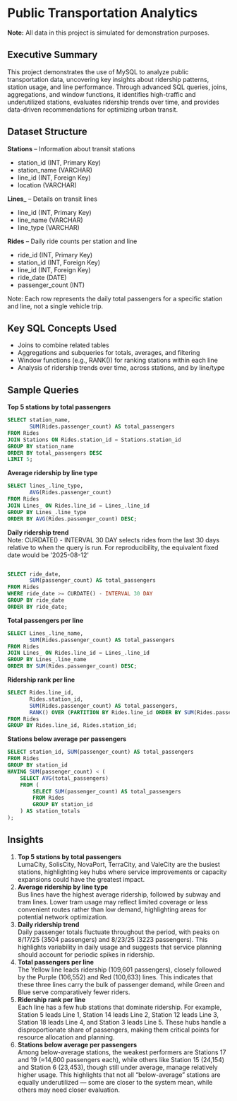 # Public Transportation Analytics

**Note:** All data in this project is simulated for demonstration purposes.

## Executive Summary

This project demonstrates the use of MySQL to analyze public transportation data, uncovering key insights about ridership patterns, station usage, and line performance. Through advanced SQL queries, joins, aggregations, and window functions, it identifies high-traffic and underutilized stations, evaluates ridership trends over time, and provides data-driven recommendations for optimizing urban transit.

## Dataset Structure

**Stations** – Information about transit stations  
- station_id (INT, Primary Key)  
- station_name (VARCHAR)  
- line_id (INT, Foreign Key)  
- location (VARCHAR)  

**Lines_** – Details on transit lines  
- line_id (INT, Primary Key)  
- line_name (VARCHAR)  
- line_type (VARCHAR)  

**Rides** – Daily ride counts per station and line  
- ride_id (INT, Primary Key)  
- station_id (INT, Foreign Key)  
- line_id (INT, Foreign Key)  
- ride_date (DATE)  
- passenger_count (INT)  

Note: Each row represents the daily total passengers for a specific station and line, not a single vehicle trip.

## Key SQL Concepts Used

- Joins to combine related tables  
- Aggregations and subqueries for totals, averages, and filtering  
- Window functions (e.g., RANK()) for ranking stations within each line  
- Analysis of ridership trends over time, across stations, and by line/type  

## Sample Queries

**Top 5 stations by total passengers**  
```sql
SELECT station_name,
       SUM(Rides.passenger_count) AS total_passengers
FROM Rides
JOIN Stations ON Rides.station_id = Stations.station_id
GROUP BY station_name
ORDER BY total_passengers DESC
LIMIT 5;
```
**Average ridership by line type**  
```sql
SELECT lines_.line_type,
       AVG(Rides.passenger_count)
FROM Rides
JOIN Lines_ ON Rides.line_id = Lines_.line_id
GROUP BY Lines_.line_type
ORDER BY AVG(Rides.passenger_count) DESC;
```

**Daily ridership trend**  
Note: CURDATE() - INTERVAL 30 DAY selects rides from the last 30 days relative to when the query is run. For reproducibility, the equivalent fixed date would be '2025-08-12'
```sql

SELECT ride_date,
       SUM(passenger_count) AS total_passengers
FROM Rides
WHERE ride_date >= CURDATE() - INTERVAL 30 DAY
GROUP BY ride_date
ORDER BY ride_date;
```

**Total passengers per line**  
```sql
SELECT Lines_.line_name,
       SUM(Rides.passenger_count) AS total_passengers
FROM Rides
JOIN Lines_ ON Rides.line_id = Lines_.line_id
GROUP BY Lines_.line_name
ORDER BY SUM(Rides.passenger_count) DESC;
```

**Ridership rank per line**  
```sql
SELECT Rides.line_id,
       Rides.station_id,
       SUM(Rides.passenger_count) AS total_passengers,
       RANK() OVER (PARTITION BY Rides.line_id ORDER BY SUM(Rides.passenger_count) DESC)
FROM Rides
GROUP BY Rides.line_id, Rides.station_id;
```

**Stations below average per passengers**  
```sql
SELECT station_id, SUM(passenger_count) AS total_passengers
FROM Rides
GROUP BY station_id
HAVING SUM(passenger_count) < (
    SELECT AVG(total_passengers)
    FROM (
        SELECT SUM(passenger_count) AS total_passengers
        FROM Rides
        GROUP BY station_id
    ) AS station_totals
);
```
## Insights
1. **Top 5 stations by total passengers**  
       LumaCity, SolisCity, NovaPort, TerraCity, and ValeCity are the busiest stations, highlighting key hubs where service improvements or capacity expansions could have the greatest impact.
2. **Average ridership by line type**              
   Bus lines have the highest average ridership, followed by subway and tram lines. Lower tram usage may reflect limited coverage or less convenient routes rather than low demand, highlighting areas for               potential network optimization.
3. **Daily ridership trend**              
   Daily passenger totals fluctuate throughout the period, with peaks on 8/17/25 (3504 passengers) and 8/23/25 (3223 passengers). This highlights variability in daily usage and suggests that service planning should account for periodic spikes in ridership.
4. **Total passengers per line**                      
       The Yellow line leads ridership (109,601 passengers), closely followed by the Purple (106,552) and Red (100,633) lines. This indicates that these three lines carry the bulk of passenger demand, while Green and Blue serve comparatively fewer riders.
5. **Ridership rank per line**         
       Each line has a few hub stations that dominate ridership. For example, Station 5 leads Line 1, Station 14 leads Line 2, Station 12 leads Line 3, Station 18 leads Line 4, and Station 3 leads Line 5. These hubs handle a disproportionate share of passengers, making them critical points for resource allocation and planning.
6. **Stations below average per passengers**               
       Among below-average stations, the weakest performers are Stations 17 and 19 (≈14,600 passengers each), while others like Station 15 (24,154) and Station 6 (23,453), though still under average, manage relatively higher usage. This highlights that not all “below-average” stations are equally underutilized — some are closer to the system mean, while others may need closer evaluation.

